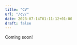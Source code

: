 ```yaml
---
title: "CV"
url: "/cv/"
date: 2023-07-14T01:11:12+01:00
draft: false
---
```


Coming soon!

<div id="adobe-dc-view" style="height: 360px; width: 500px;"></div>

<script src="https://acrobatservices.adobe.com/view-sdk/viewer.js"></script>

<script type="text/javascript">

  document.addEventListener("adobe_dc_view_sdk.ready", function(){

    var adobeDCView = new AdobeDC.View({clientId: "<YOUR_CLIENT_ID>", divId: "adobe-dc-view"});

    adobeDCView.previewFile({

      content:{ location:

        { url: "https://github.com/willhotten/CV/blob/main/CV%20Will%20Hotten.pdf"}},

      metaData:{fileName: "Bodea Brochure.pdf"}

    },

    {

      embedMode: "SIZED_CONTAINER"

    });

  });

</script>
